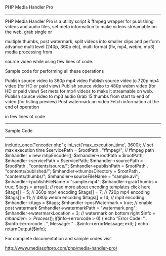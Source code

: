 PHP Media Handler Pro
*********************************************************

PHP Media Handler Pro is a utility script & ffmpeg wrapper for publishing videos and audio files, set meta information to make videos streamable on the web, grab single or 

multiple thumbs, post watermark, split videos into smaller clips and perform advance multi level (240p, 360p etc), multi format (flv, mp4, webm, mp3) media processing from 

source video while using few lines of code.

Sample code for performing all these operations 

Publish source video to 360p mp4 video
Publish source video to 720p mp4 video (for HD or paid view)
Publish source video to 480p webm video (for HD or paid view)
Set meta for mp4 videos to make it streamable on web.
Publish source video to mp3 audio
Grab 15 thumbs from start to end of video (for listing preview)
Post watermark on video
Fetch information at the end of operation

in few lines of code

***************************************
Sample Code
***************************************

include_once("encoder.php");
ini_set('max_execution_time', 3600); // set max execution time
$servicePath =  $rootPath . "ffmpeg/"; // ffmpeg path
$mhandler = new mhpEncoder();
$mhandler->rootPath = $rootPath;
$mhandler->servicePath = $servicePath;
$mhandler->sourcePath = $rootPath . "contents/source/";
$mhandler->publishPath = $rootPath . "contents/published/";
$mhandler->thumbsDirectory = $rootPath . "contents/thumbs/";
$mhandler->sourceFileName = "sample.avi";
$mhandler->publishFileName = "sample.mp4";
$mhandler->grabThumbs = true;
$itags = array();
// read more about encoding templates click here
$itags[] = 5; // 360p mp4 encoding
$itags[] = 7; // 720p mp4 encoding
$itags[] = 11; // 480p webm encoding
$itags[] = 14; // mp3 encoding
$mhandler->itags = $itags;
$mhandler->postWatermark = true; // enable post watermark
$mhandler->watermarkPath = "watermark.png";
$mhandler->watermarkLocation = 3; // watermark on bottom right
$info = $mhandler->Process();
if($info->errorcode > 0)
{
	echo "Error Code: " . $vinfo->errorcode . ", Message: " . $vinfo->errorMessage;
	exit;
} 
echo returnOutput($info);

For complete documentation and sample codes visit

http://www.mediasoftpro.com/php/media-handler-pro/
